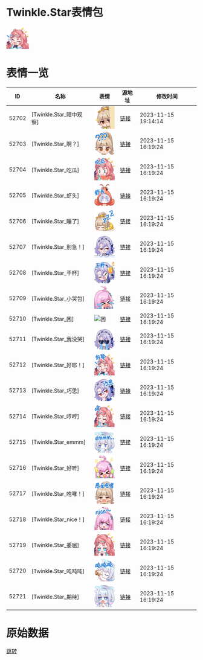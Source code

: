 # Twinkle.Star表情包

<img src="./cover.png" height="60" alt="cover" />

# 表情一览

|ID|名称|表情|源地址|修改时间|
|----|----|----|----|----|
|52702|[Twinkle.Star_暗中观察]|<img src="./pic/052702_%5BTwinkle.Star_暗中观察%5D.png" height="60" alt="暗中观察"/>|[链接](https://i0.hdslb.com/bfs/garb/item/b1bc0b6824b0e03e72745f72d86432ac687f98c0.png)|2023-11-15 19:14:14|
|52703|[Twinkle.Star_啊？]|<img src="./pic/052703_%5BTwinkle.Star_啊？%5D.png" height="60" alt="啊？"/>|[链接](https://i0.hdslb.com/bfs/garb/item/c68c3cdc09e66a3ea5f856e7083154b4370a680c.png)|2023-11-15 16:19:24|
|52704|[Twinkle.Star_吃瓜]|<img src="./pic/052704_%5BTwinkle.Star_吃瓜%5D.png" height="60" alt="吃瓜"/>|[链接](https://i0.hdslb.com/bfs/garb/item/69cfc0dd3e4202cabff082e7b53bbdfa3b3bfc9f.png)|2023-11-15 16:19:24|
|52705|[Twinkle.Star_虾头]|<img src="./pic/052705_%5BTwinkle.Star_虾头%5D.png" height="60" alt="虾头"/>|[链接](https://i0.hdslb.com/bfs/garb/item/13fbd4f207ec7d39f801513dc96aed46237edb61.png)|2023-11-15 16:19:24|
|52706|[Twinkle.Star_睡了]|<img src="./pic/052706_%5BTwinkle.Star_睡了%5D.png" height="60" alt="睡了"/>|[链接](https://i0.hdslb.com/bfs/garb/item/ad90cbd8a61cd0a73aed950f2ca92c2cbe3dd959.png)|2023-11-15 16:19:24|
|52707|[Twinkle.Star_别急！]|<img src="./pic/052707_%5BTwinkle.Star_别急！%5D.png" height="60" alt="别急！"/>|[链接](https://i0.hdslb.com/bfs/garb/item/03e52c371244128987834b29b50c78096b3fb2d9.png)|2023-11-15 16:19:24|
|52708|[Twinkle.Star_干杯]|<img src="./pic/052708_%5BTwinkle.Star_干杯%5D.png" height="60" alt="干杯"/>|[链接](https://i0.hdslb.com/bfs/garb/item/58646000d6e801903837282e8b94b80fd17e04fb.png)|2023-11-15 16:19:24|
|52709|[Twinkle.Star_小哭包]|<img src="./pic/052709_%5BTwinkle.Star_小哭包%5D.png" height="60" alt="小哭包"/>|[链接](https://i0.hdslb.com/bfs/garb/item/679ae22bced6062170e5fb8e035e04a4cc6720b1.png)|2023-11-15 16:19:24|
|52710|[Twinkle.Star_困]|<img src="./pic/052710_%5BTwinkle.Star_困%5D.png" height="60" alt="困"/>|[链接](https://i0.hdslb.com/bfs/garb/item/6433a6cf0fdeb08747392d5960e742f561806dc8.png)|2023-11-15 16:19:24|
|52711|[Twinkle.Star_我没哭]|<img src="./pic/052711_%5BTwinkle.Star_我没哭%5D.png" height="60" alt="我没哭"/>|[链接](https://i0.hdslb.com/bfs/garb/item/e6727840a0fdc9a88eb1e439bdbfd7c6aaf53ae2.png)|2023-11-15 16:19:24|
|52712|[Twinkle.Star_好耶！]|<img src="./pic/052712_%5BTwinkle.Star_好耶！%5D.png" height="60" alt="好耶！"/>|[链接](https://i0.hdslb.com/bfs/garb/item/f6ad9eaa00ccd3c25ee823288718f4a2ecaf67f5.png)|2023-11-15 16:19:24|
|52713|[Twinkle.Star_巧思]|<img src="./pic/052713_%5BTwinkle.Star_巧思%5D.png" height="60" alt="巧思"/>|[链接](https://i0.hdslb.com/bfs/garb/item/2e47f22d881f22f17a0abf30ac7d852f1d9519e4.png)|2023-11-15 16:19:24|
|52714|[Twinkle.Star_哼哼]|<img src="./pic/052714_%5BTwinkle.Star_哼哼%5D.png" height="60" alt="哼哼"/>|[链接](https://i0.hdslb.com/bfs/garb/item/31e87f7ff2af32d158dc9b556fa90404cac79985.png)|2023-11-15 16:19:24|
|52715|[Twinkle.Star_emmm]|<img src="./pic/052715_%5BTwinkle.Star_emmm%5D.png" height="60" alt="emmm"/>|[链接](https://i0.hdslb.com/bfs/garb/item/f8e3e648ec0813b821409eaa73d20f613c7ae02b.png)|2023-11-15 16:19:24|
|52716|[Twinkle.Star_好听]|<img src="./pic/052716_%5BTwinkle.Star_好听%5D.png" height="60" alt="好听"/>|[链接](https://i0.hdslb.com/bfs/garb/item/44c006de3318132c0dd5779b556d423eecc599fa.png)|2023-11-15 16:19:24|
|52717|[Twinkle.Star_咆哮！]|<img src="./pic/052717_%5BTwinkle.Star_咆哮！%5D.png" height="60" alt="咆哮！"/>|[链接](https://i0.hdslb.com/bfs/garb/item/2fdb0bc8ee6c51f7d4c0a1284133d6fda2b89a4c.png)|2023-11-15 16:19:24|
|52718|[Twinkle.Star_nice！]|<img src="./pic/052718_%5BTwinkle.Star_nice！%5D.png" height="60" alt="nice！"/>|[链接](https://i0.hdslb.com/bfs/garb/item/ef668862121432fe65b99c21053e0dda44f4bcc5.png)|2023-11-15 16:19:24|
|52719|[Twinkle.Star_委屈]|<img src="./pic/052719_%5BTwinkle.Star_委屈%5D.png" height="60" alt="委屈"/>|[链接](https://i0.hdslb.com/bfs/garb/item/93922596f7dc66956256cba550909048c625e5b3.png)|2023-11-15 16:19:24|
|52720|[Twinkle.Star_吨吨吨]|<img src="./pic/052720_%5BTwinkle.Star_吨吨吨%5D.png" height="60" alt="吨吨吨"/>|[链接](https://i0.hdslb.com/bfs/garb/item/31bb1c57631d35ace403c8d320eb50f4c740976a.png)|2023-11-15 16:19:24|
|52721|[Twinkle.Star_期待]|<img src="./pic/052721_%5BTwinkle.Star_期待%5D.png" height="60" alt="期待"/>|[链接](https://i0.hdslb.com/bfs/garb/item/8cee5b6b97cfb50bd81126805c00199d5acc70d3.png)|2023-11-15 16:19:24|

# 原始数据

[跳转](./raw.json)

